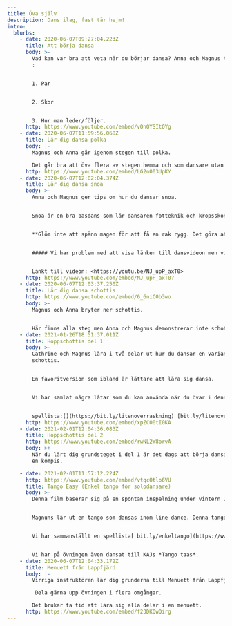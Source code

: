 ```yaml
---
title: Öva själv
description: Dans ilag, fast tär hejm!
intro:
  blurbs:
    - date: 2020-06-07T09:27:04.223Z
      title: Att börja dansa
      body: >-
        Vad kan var bra att veta när du börjar dansa? Anna och Magnus tipsar om
        :


        1. Par


        2. Skor


        3. Hur man leder/följer.
      http: https://www.youtube.com/embed/vQhQYSItOYg
    - date: 2020-06-07T11:59:56.068Z
      title: Lär dig dansa polka
      body: |-
        Magnus och Anna går igenom stegen till polka.

        Det går bra att öva flera av stegen hemma och som dansare utan par.
      http: https://www.youtube.com/embed/LG2n003UpKY
    - date: 2020-06-07T12:02:04.374Z
      title: Lär dig dansa snoa
      body: >-
        Anna och Magnus ger tips om hur du dansar snoa.


        Snoa är en bra basdans som lär dansaren fotteknik och kropsskontroll.


        **Glöm inte att spänn magen för att få en rak rygg. Det göra att när ni dansar som par kan ni styra dansen själva. Öva hela tiden med rak rygg.**


        ##### Vi har problem med att visa länken till dansvideon men vi arbetar på det. 


        Länkt till videon: <https://youtu.be/NJ_upP_axT0>
      http: https://www.youtube.com/embed/NJ_upP_axT0?
    - date: 2020-06-07T12:03:37.250Z
      title: Lär dig dansa schottis
      http: https://www.youtube.com/embed/6_6niC0b3wo
      body: >-
        Magnus och Anna bryter ner schottis.


        Här finns alla steg men Anna och Magnus demonstrerar inte schottis till musik på slutet.
    - date: 2021-01-26T18:51:37.011Z
      title: Hoppschottis del 1
      body: >-
        Cathrine och Magnus lära i två delar ut hur du dansar en variant på
        schottis.


        En favoritversion som ibland är lättare att lära sig dansa.


        Vi har samlat några låtar som du kan använda när du övar i denna 


        spellista:[](https://bit.ly/litenoverraskning) [bit.ly/litenoverraskning](bit.ly/litenoverraskning)
      http: https://www.youtube.com/embed/xpZC00tI0KA
    - date: 2021-02-01T12:04:36.083Z
      title: Hoppschottis del 2
      http: https://www.youtube.com/embed/rwNL2W8orvA
      body: >+
        När du lärt dig grundsteget i del 1 är det dags att börja dansa runt med
        en kompis.

    - date: 2021-02-01T11:57:12.224Z
      http: https://www.youtube.com/embed/vtqcOtlo6VU
      title: Tango Easy (Enkel tango för solodansare)
      body: >-
        Denna film baserar sig på en spontan inspelning under vintern 2021. 


        Magnuns lär ut en tango som dansas inom line dance. Denna tango kan dansas till vilken tango som helst. 


        Vi har sammanställt en spellista[ bit.ly/enkeltango](https://www.youtube.com/redirect?event=video_description&redir_token=QUFFLUhqa0FQbjItNXM5WHd4bzJRNC1rRm5BM0tnUTJvUXxBQ3Jtc0tsM2NudFNiOEsxQ2FNYi1XaWVzTUZ0RzhnWE1aWFM0c2ZOWENHUGZXd1RuYXlZRHpUcDhmd2xIRzVqUHRQNG1YbFNGOTNCbjQ0bW5lX1F0cUk2dHJWcU9kTjFVSWxJR2EtMlBBaGdtOF9EQk9RLTFkOA&q=http%3A%2F%2Fbit.ly%2Fenkeltango) med några tangon från både här och där i världen. ​ 


        Vi har på övningen även dansat till KAJs *Tango taas*.
    - date: 2020-06-07T12:04:33.172Z
      title: Menuett från Lappfjärd
      body: |-
        Virriga instruktören lär dig grunderna till Menuett från Lappfjärd.

         Dela gärna upp övningen i flera omgångar. 

        Det brukar ta tid att lära sig alla delar i en menuett.
      http: https://www.youtube.com/embed/f23DKQwQirg
---
```

